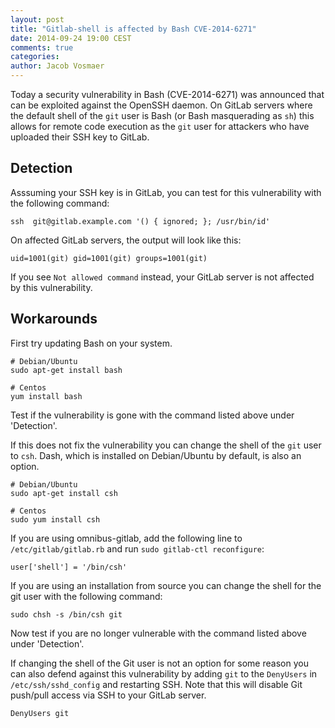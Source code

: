 ```yaml
---
layout: post
title: "Gitlab-shell is affected by Bash CVE-2014-6271"
date: 2014-09-24 19:00 CEST
comments: true
categories:
author: Jacob Vosmaer
---
```


Today a security vulnerability in Bash (CVE-2014-6271) was announced that can
be exploited against the OpenSSH daemon. On GitLab servers where the default
shell of the `git` user is Bash (or Bash masquerading as `sh`) this allows for
remote code execution as the `git` user for attackers who have uploaded their
SSH key to GitLab.

<!--more-->

## Detection

Asssuming your SSH key is in GitLab, you can test for this vulnerability with
the following command:

```
ssh  git@gitlab.example.com '() { ignored; }; /usr/bin/id'
```

On affected GitLab servers, the output will look like this:

```
uid=1001(git) gid=1001(git) groups=1001(git)
```

If you see `Not allowed command` instead, your GitLab server is not affected by
this vulnerability.

## Workarounds

First try updating Bash on your system.

```
# Debian/Ubuntu
sudo apt-get install bash

# Centos
yum install bash
```

Test if the vulnerability is gone with the command listed above under
'Detection'.

If this does not fix the vulnerability you can change the shell of the `git`
user to `csh`. Dash, which is installed on Debian/Ubuntu by default, is also an
option.

```
# Debian/Ubuntu
sudo apt-get install csh

# Centos
sudo yum install csh
```

If you are using omnibus-gitlab, add the following line to
`/etc/gitlab/gitlab.rb` and run `sudo gitlab-ctl reconfigure`:

```
user['shell'] = '/bin/csh'
```

If you are using an installation from source you can change the shell for the
git user with the following command:

```
sudo chsh -s /bin/csh git
```

Now test if you are no longer vulnerable with the command listed above under
'Detection'.

If changing the shell of the Git user is not an option for some reason you can
also defend against this vulnerability by adding `git` to the `DenyUsers` in
`/etc/ssh/sshd_config` and restarting SSH. Note that this will disable Git
push/pull access via SSH to your GitLab server.

```
DenyUsers git
```
